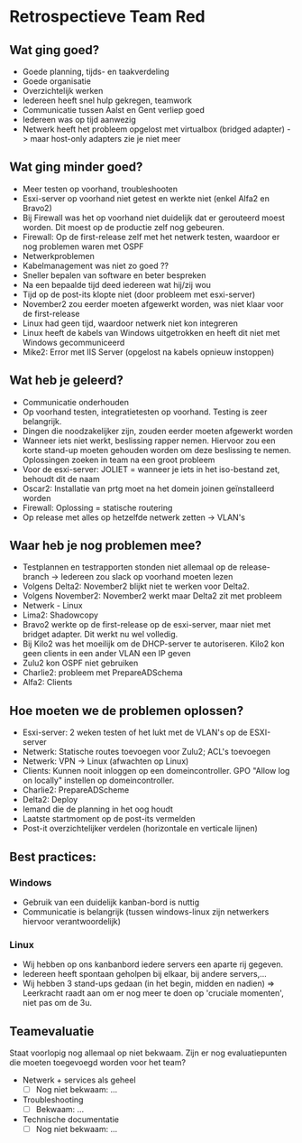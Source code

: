 # Retrospectieve Team Red 

## Wat ging goed?
- Goede planning, tijds- en taakverdeling
- Goede organisatie
- Overzichtelijk werken
- Iedereen heeft snel hulp gekregen, teamwork
- Communicatie tussen Aalst en Gent verliep goed
- Iedereen was op tijd aanwezig
- Netwerk heeft het probleem opgelost met virtualbox (bridged adapter) -> maar host-only adapters zie je niet meer

## Wat ging minder goed?
- Meer testen op voorhand, troubleshooten
- Esxi-server op voorhand niet getest en werkte niet (enkel Alfa2 en Bravo2)
- Bij Firewall was het op voorhand niet duidelijk dat er gerouteerd moest worden. Dit moest op de productie zelf nog gebeuren.
- Firewall: Op de first-release zelf met het netwerk testen, waardoor er nog problemen waren met OSPF 
- Netwerkproblemen
- Kabelmanagement was niet zo goed ??
- Sneller bepalen van software en beter bespreken
- Na een bepaalde tijd deed iedereen wat hij/zij wou
- Tijd op de post-its klopte niet (door probleem met esxi-server)
- November2 zou eerder moeten afgewerkt worden, was niet klaar voor de first-release
- Linux had geen tijd, waardoor netwerk niet kon integreren
- Linux heeft de kabels van Windows uitgetrokken en heeft dit niet met Windows gecommuniceerd
- Mike2: Error met IIS Server (opgelost na kabels opnieuw instoppen)

## Wat heb je geleerd?
- Communicatie onderhouden
- Op voorhand testen, integratietesten op voorhand. Testing is zeer belangrijk.
- Dingen die noodzakelijker zijn, zouden eerder moeten afgewerkt worden
- Wanneer iets niet werkt, beslissing rapper nemen. Hiervoor zou een korte stand-up moeten gehouden worden om deze beslissing te nemen. Oplossingen zoeken in team na een groot probleem
- Voor de esxi-server: JOLIET = wanneer je iets in het iso-bestand zet, behoudt dit de naam
- Oscar2: Installatie van prtg moet na het domein joinen geïnstalleerd worden
- Firewall: Oplossing = statische routering
- Op release met alles op hetzelfde netwerk zetten -> VLAN's

## Waar heb je nog problemen mee?
- Testplannen en testrapporten stonden niet allemaal op de release-branch -> Iedereen zou slack op voorhand moeten lezen
- Volgens Delta2: November2 blijkt niet te werken voor Delta2. 
- Volgens November2: November2 werkt maar Delta2 zit met probleem
- Netwerk - Linux
- Lima2: Shadowcopy
- Bravo2 werkte op de first-release op de esxi-server, maar niet met bridget adapter. Dit werkt nu wel volledig.
- Bij Kilo2 was het moeilijk om de DHCP-server te autoriseren. Kilo2 kon geen clients in een ander VLAN een IP geven
- Zulu2 kon OSPF niet gebruiken
- Charlie2: probleem met PrepareADSchema
- Alfa2: Clients 

## Hoe moeten we de problemen oplossen?
- Esxi-server: 2 weken testen of het lukt met de VLAN's op de ESXI-server 
- Netwerk: Statische routes toevoegen voor Zulu2; ACL's toevoegen
- Netwerk: VPN -> Linux (afwachten op Linux)
- Clients: Kunnen nooit inloggen op een domeincontroller. GPO "Allow log on locally" instellen op domeincontroller. 
- Charlie2: PrepareADScheme
- Delta2: Deploy
- Iemand die de planning in het oog houdt
- Laatste startmoment op de post-its vermelden
- Post-it overzichtelijker verdelen (horizontale en verticale lijnen) 

## Best practices:
### Windows
- Gebruik van een duidelijk kanban-bord is nuttig
- Communicatie is belangrijk (tussen windows-linux zijn netwerkers hiervoor verantwoordelijk)

### Linux
- Wij hebben op ons kanbanbord iedere servers een aparte rij gegeven.
- Iedereen heeft spontaan geholpen bij elkaar, bij andere servers,...
- Wij hebben 3 stand-ups gedaan (in het begin, midden en nadien) => Leerkracht raadt aan om er nog meer te doen op 'cruciale momenten', niet pas om de 3u.

## Teamevaluatie
Staat voorlopig nog allemaal op niet bekwaam. Zijn er nog evaluatiepunten die moeten toegevoegd worden voor het team?  
- Netwerk + services als geheel
  - [ ] Nog niet bekwaam: ...
- Troubleshooting
  - [ ] Bekwaam: ...
- Technische documentatie
  - [ ] Nog niet bekwaam: ...    

